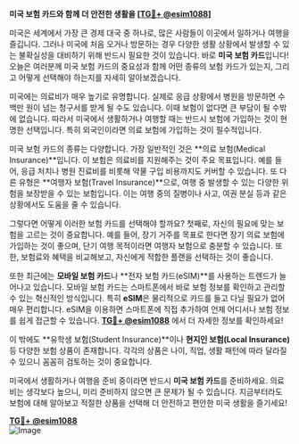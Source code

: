 **미국 보험 카드와 함께 더 안전한 생활을 [[TG💪+ @esim1088](https://t.me/s/esim1088)]**

미국은 세계에서 가장 큰 경제 대국 중 하나로, 많은 사람들이 이곳에서 일하거나 여행을 즐깁니다. 그러나 미국에 처음 오거나 방문하는 경우 다양한 생활 상황에서 발생할 수 있는 불확실성을 대비하기 위해 반드시 필요한 것이 있습니다. 바로 **미국 보험 카드**입니다! 오늘은 여러분께 미국 보험 카드의 중요성과 함께 어떤 종류의 보험 카드가 있는지, 그리고 어떻게 선택해야 하는지를 자세히 알아보겠습니다.

미국에는 의료비가 매우 높기로 유명합니다. 실제로 응급 상황에서 병원을 방문하면 수백만 원이 넘는 청구서를 받게 될 수도 있습니다. 이때 보험이 없다면 큰 부담이 될 수밖에 없습니다. 따라서 미국에서 생활하거나 여행할 때는 반드시 보험에 가입하는 것이 현명한 선택입니다. 특히 외국인이라면 의료 보험에 가입하는 것이 필수적입니다.

미국 보험 카드의 종류는 다양합니다. 가장 일반적인 것은 **의료 보험(Medical Insurance)**입니다. 이 보험은 의료비를 지원해주는 것이 주요 목표입니다. 예를 들어, 응급 처치나 병원 진료비를 비롯해 약물 구입 비용까지도 커버할 수 있습니다. 또 다른 유형은 **여행자 보험(Travel Insurance)**으로, 여행 중 발생할 수 있는 다양한 위험을 보장받을 수 있는 보험입니다. 이는 여행 중의 질병이나 사고, 여권 분실 등과 같은 상황에서도 도움을 줄 수 있습니다.

그렇다면 어떻게 이러한 보험 카드를 선택해야 할까요? 첫째로, 자신의 필요에 맞는 보험을 고르는 것이 중요합니다. 예를 들어, 장기 거주를 목표로 한다면 장기 의료 보험에 가입하는 것이 좋으며, 단기 여행 목적이라면 여행자 보험으로 충분할 수 있습니다. 또한, 보험료와 혜택을 비교해보고, 자신에게 적합한 플랜을 선택하는 것이 좋습니다.

또한 최근에는 **모바일 보험 카드**나 **전자 보험 카드(eSIM)**를 사용하는 트렌드가 늘어나고 있습니다. 모바일 보험 카드는 스마트폰에서 바로 보험 정보를 확인하고 관리할 수 있는 혁신적인 방식입니다. 특히 **eSIM**은 물리적으로 카드를 들고 다닐 필요가 없어 매우 편리합니다. eSIM을 이용하면 스마트폰에 직접 추가하여 언제 어디서나 보험 정보를 쉽게 접근할 수 있습니다. **[TG💪+ @esim1088](https://t.me/s/esim1088)** 에서 더 자세한 정보를 확인하세요!

이 밖에도 **유학생 보험(Student Insurance)**이나 **현지인 보험(Local Insurance)** 등 다양한 보험 상품이 존재합니다. 각각의 상품은 나이, 직업, 생활 패턴에 따라 달라질 수 있으니 꼼꼼히 검토하는 것이 중요합니다.

미국에서 생활하거나 여행을 준비 중이라면 반드시 **미국 보험 카드**를 준비하세요. 의료비는 생각보다 높으니, 미리 준비하지 않으면 큰 문제가 될 수 있습니다. 지금부터라도 보험에 대해 알아보고 적절한 상품을 선택해 더 안전하고 편안한 미국 생활을 즐기세요!

**[TG💪+ @esim1088](https://t.me/s/esim1088)**  
![Image](https://i.postimg.cc/Y0z9fWf4/image.png)